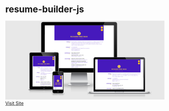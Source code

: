 # resume-builder-js

<img src="screenshot/screen1.PNG" width="500px"/>
<a href="https://resume-create.netlify.com/" target="_blank">Visit Site</a>
